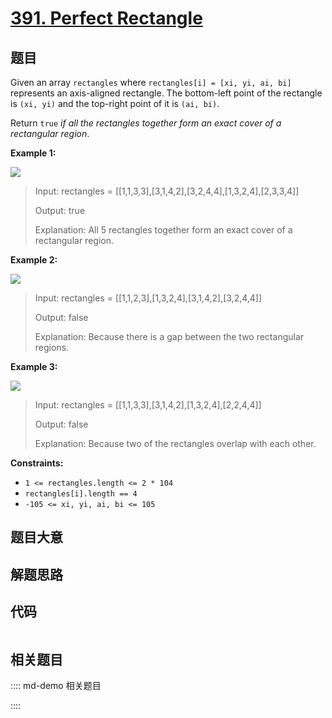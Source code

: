 # [391. Perfect Rectangle](https://leetcode.com/problems/perfect-rectangle/)

## 题目

Given an array `rectangles` where `rectangles[i] = [xi, yi, ai, bi]`
represents an axis-aligned rectangle. The bottom-left point of the rectangle
is `(xi, yi)` and the top-right point of it is `(ai, bi)`.

Return `true` _if all the rectangles together form an exact cover of a
rectangular region_.



**Example 1:**

![](https://assets.leetcode.com/uploads/2021/03/27/perectrec1-plane.jpg)

> Input: rectangles = [[1,1,3,3],[3,1,4,2],[3,2,4,4],[1,3,2,4],[2,3,3,4]]
> 
> Output: true
> 
> Explanation: All 5 rectangles together form an exact cover of a rectangular region.

**Example 2:**

![](https://assets.leetcode.com/uploads/2021/03/27/perfectrec2-plane.jpg)

> Input: rectangles = [[1,1,2,3],[1,3,2,4],[3,1,4,2],[3,2,4,4]]
> 
> Output: false
> 
> Explanation: Because there is a gap between the two rectangular regions.

**Example 3:**

![](https://assets.leetcode.com/uploads/2021/03/27/perfecrrec4-plane.jpg)

> Input: rectangles = [[1,1,3,3],[3,1,4,2],[1,3,2,4],[2,2,4,4]]
> 
> Output: false
> 
> Explanation: Because two of the rectangles overlap with each other.

**Constraints:**

  * `1 <= rectangles.length <= 2 * 104`
  * `rectangles[i].length == 4`
  * `-105 <= xi, yi, ai, bi <= 105`


## 题目大意

## 解题思路

## 代码

```javascript

```

## 相关题目

:::: md-demo 相关题目

::::
